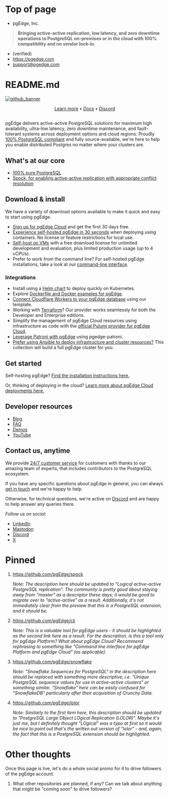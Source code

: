 # Top of page

- pgEdge, Inc.

> **Bringing active-active replication, low latency, and zero downtime operations to PostgreSQL on-premises or in the cloud with 100% compatibility and no vendor lock-in.**

- (verified)
- https://pgedge.com
- support@pgedge.com

# README.md

[![github_banner](https://github.com/user-attachments/assets/0c34642a-bd3b-459a-8926-275233d12176)](https://www.pgedge.com/get-started/platform)

<div align="center">
  <a href="https://www.pgedge.com">Learn more</a> • 
  <a href="https://docs.pgedge.com">Docs</a> • 
  <a href="https://discord.com/invite/pgedge/login">Discord</a>
</div>

##

pgEdge delivers active-active PostgreSQL solutions for maximum high availability, ultra-low latency, zero downtime maintenance, and fault-tolerant systems across deployment options and cloud regions. Proudly [100% PostgreSQL compliant](https://pgscorecard.com/) and fully source-available, we're here to help you enable distributed Postgres no matter where your clusters are. 

## What's at our core

- [100% pure PostgreSQL](https://postgresql.org)
- [Spock, for enabling active-active replication with appropriate conflict resolution](https://github.com/pgEdge/spock)

## Download & install

We have a variety of download options available to make it quick and easy to start using pgEdge.

- [Sign up for pgEdge Cloud](https://www.pgedge.com/get-started/cloud) and get the first 30 days free.
- [Experience self-hosted pgEdge in 30 seconds](https://www.pgedge.com/get-started/containers) when deploying using containers. No license or feature restrictions for local use.
- [Self-host on VMs](www.pgedge.com/get-started/platform) with a free download license for unlimited development and evaluation, plus limited production usage (up to 4 vCPUs). 
- Prefer to work from the command line? For self-hosted pgEdge installations, take a look at our [command-line interface](https://github.com/pgEdge/cli).

### Integrations

- Install using a [Helm chart](https://github.com/pgEdge/pgedge-helm) to deploy quickly on Kubernetes.
- Explore [Dockerfile and Docker examples for pgEdge](https://github.com/pgEdge/pgedge-docker).
- [Connect Cloudflare Workers to your pgEdge database](https://github.com/pgEdge/cloudflare-worker-template) using our template.
- Working with [Terraform](https://github.com/pgEdge/terraform-provider-pgedge)? Our provider works seamlessly for both the Developer and Enterprise editions.
- Simplify the management of pgEdge Cloud resources using infrastructure as code with the [official Pulumi provider for pgEdge Cloud](https://github.com/pgEdge/pulumi-pgedge).
- [Leverage Patroni with pgEdge](https://github.com/pgEdge/pgedge-patroni) using pgedge-patroni.
- [Prefer using Ansible to deploy infrastructure and cluster resources?](https://github.com/pgEdge/pgedge-ansible) This collection will build a full pgEdge cluster for you.

## Get started

Self-hosting pgEdge? [Find the installation instructions here.](docs.pgedge.com/platform/installing_pgedge) 

Or, thinking of deploying in the cloud? [Learn more about pgEdge Cloud deployments here.](https://docs.pgedge.com/cloud)

## Developer resources

- [Blog](https://www.pgedge.com/blog)
- [FAQ](https://www.pgedge.com/resources/faq)
- [Demos](https://www.pgedge.com/demo-video)
- [YouTube](https://www.youtube.com/@pgEdge)

## Contact us, anytime

We provide [24/7 customer service](https://www.pgedge.com/support) for customers with thanks to our amazing team of experts, that includes contributors to the PostgreSQL ecosystem. 

If you have any specific questions about pgEdge in general, you can always [get in touch](https://www.pgedge.com/contact) and we're happy to help.

Otherwise, for technical questions, we're active on [Discord](https://discord.com/invite/pgedge/login) and are happy to help answer any queries there.

_Follow us on social_:

- [LinkedIn](https://www.linkedin.com/company/pgedge/)
- [Mastodon](https://mastodon.social/@pgEdgeDistributedPostgres)
- [Discord](https://discord.com/invite/pgedge/login)
- [X](https://twitter.com/pgEdgeInc)

# Pinned

1) https://github.com/pgEdge/spock 

     _Note: The description here should be updated to "Logical active-active PostgreSQL replication". The community is pretty good about staying away from "master" as a descriptor these days; it would be good to migrate over to "active-active" as a result. Additionally, it's not immediately clear from the preview that this is a PostgreSQL extension, and it should be._

2) https://github.com/pgEdge/cli
   
     _Note: This is a valuable tool for pgEdge users - it should be highlighted as the second link here as a result. For the description, is this a tool only for pgEdge Platform? What about pgEdge Cloud? Recommend rephrasing to something like "Command line interface for pgEdge Platform and pgEdge Cloud" (as applicable)._

3) https://github.com/pgEdge/snowflake

     _Note: "Snowflake Sequences for PostgreSQL" in the description here should be replaced with something more descriptive, i.e. "Unique PostgreSQL sequence values for use in active-active clusters" or something similar. "Snowflake" here can be easily confused for "SnowflakeDB" particularly after their acquisition of Crunchy Data._

5) https://github.com/pgEdge/lolor

     _Note: Similarly to the first item here, this description should be updated to "PostgreSQL Large Object LOgical Replication (LOLOR)". Maybe it's just me, but I definitely thought "LOgical" was a typo at first so it would be nice to point out that's the written out version of "lolor" - and, again, the fact that this is a PostgreSQL extension should be highlighted._

# Other thoughts

Once this page is live, let's do a whole social promo for it to drive followers of the pgEdge account.

1) What other repositories are planned, if any? Can we talk about anything that might be "coming soon" to drive followers?
